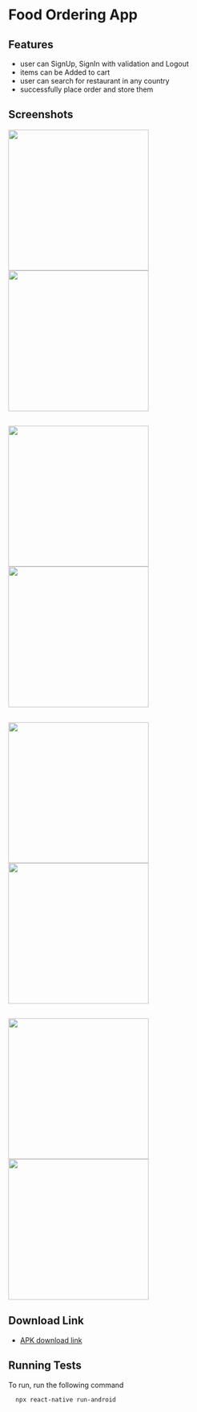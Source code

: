 # Food Ordering App

## Features

- user can SignUp, SignIn with validation and Logout
- items can be Added to cart
- user can search for restaurant in any country
- successfully place order and store them

## Screenshots

 <div style={{marginLeft:30px}}}>
 <img src="https://user-images.githubusercontent.com/77016128/188417603-7f1419cd-9125-41a5-83f8-704964f7832a.PNG" width="280">
 <img src="https://user-images.githubusercontent.com/77016128/188417623-5824d662-8715-4957-b5b9-928bd68bfc6d.PNG" width="280">
  </div>

##

##

##


  <div>
 <img src="https://user-images.githubusercontent.com/77016128/188417646-40dc1c46-cdfd-4846-9859-65e37f03ff57.PNG" width="280">
 <!-- <img src="https://user-images.githubusercontent.com/77016128/188417654-7460ef05-acea-44d5-b54f-cd3c47c2a498.PNG" width="280"> -->
  <img src="https://user-images.githubusercontent.com/77016128/188417660-61eef31c-b9f7-49db-a82a-7d1fa81c72ba.PNG" width="280">
 </div>

##

##

##


 <div>
 <img src="https://user-images.githubusercontent.com/77016128/188417684-8277443f-8d72-46b3-8128-c6c951fcb75b.PNG" width="280">
  <img src="https://user-images.githubusercontent.com/77016128/188417697-147a8a5b-6817-4fd8-87df-bd99e14dc5c0.PNG" width="280">
 </div>

##

##

##



 <div>
 <img src="https://user-images.githubusercontent.com/77016128/188417709-5ca97d38-b09b-48c7-80ae-c0813af2011c.PNG" width="280">
  <img src="https://user-images.githubusercontent.com/77016128/188417720-20a475f9-53df-4917-a7d9-5d8def312c69.PNG" width="280">
 </div>

## Download Link

- [APK download link](https://drive.google.com/file/d/1CCVwEQZuMZ5vDWLRIakwr58evuaet32o/view?usp=sharing)

## Running Tests

To run, run the following command

```bash
  npx react-native run-android
```
